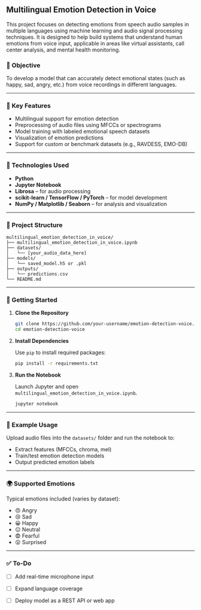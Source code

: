 ## Multilingual Emotion Detection in Voice

This project focuses on detecting emotions from speech audio samples in multiple languages using machine learning and audio signal processing techniques. It is designed to help build systems that understand human emotions from voice input, applicable in areas like virtual assistants, call center analysis, and mental health monitoring.

### 🎯 Objective

To develop a model that can accurately detect emotional states (such as happy, sad, angry, etc.) from voice recordings in different languages.

---

### 🧠 Key Features

* Multilingual support for emotion detection
* Preprocessing of audio files using MFCCs or spectrograms
* Model training with labeled emotional speech datasets
* Visualization of emotion predictions
* Support for custom or benchmark datasets (e.g., RAVDESS, EMO-DB)

---

### 🧰 Technologies Used

* **Python**
* **Jupyter Notebook**
* **Librosa** – for audio processing
* **scikit-learn / TensorFlow / PyTorch** – for model development
* **NumPy / Matplotlib / Seaborn** – for analysis and visualization

---

### 📁 Project Structure

```
multilingual_emotion_detection_in_voice/
├── multilingual_emotion_detection_in_voice.ipynb
├── datasets/
│   └── [your_audio_data_here]
├── models/
│   └── saved_model.h5 or .pkl
├── outputs/
│   └── predictions.csv
└── README.md
```

---

### 🚀 Getting Started

1. **Clone the Repository**

   ```bash
   git clone https://github.com/your-username/emotion-detection-voice.git
   cd emotion-detection-voice
   ```

2. **Install Dependencies**

   Use `pip` to install required packages:

   ```bash
   pip install -r requirements.txt
   ```

3. **Run the Notebook**

   Launch Jupyter and open `multilingual_emotion_detection_in_voice.ipynb`.

   ```bash
   jupyter notebook
   ```

---

### 🧪 Example Usage

Upload audio files into the `datasets/` folder and run the notebook to:

* Extract features (MFCCs, chroma, mel)
* Train/test emotion detection models
* Output predicted emotion labels

---

### 🌍 Supported Emotions

Typical emotions included (varies by dataset):

* 😠 Angry
* 😢 Sad
* 😀 Happy
* 😐 Neutral
* 😨 Fearful
* 😲 Surprised

---

### ✅ To-Do

* [ ] Add real-time microphone input
* [ ] Expand language coverage
* [ ] Deploy model as a REST API or web app

